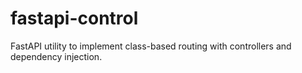 # fastapi-control

FastAPI utility to implement class-based routing with controllers and dependency injection.
